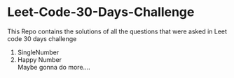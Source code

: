 # Leet-Code-30-Days-Challenge
This Repo contains the solutions of all the questions that were asked in Leet code 30 days challenge

1. SingleNumber
2. Happy Number<br/>
Maybe gonna do more....

